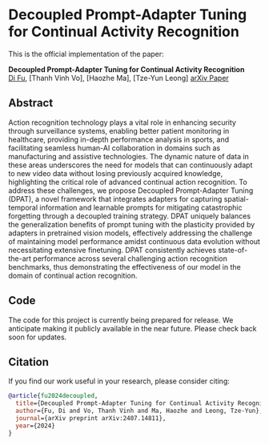 # Decoupled Prompt-Adapter Tuning for Continual Activity Recognition

This is the official implementation of the paper:

**Decoupled Prompt-Adapter Tuning for Continual Activity Recognition**  
[Di Fu](https://github.com/fylk317), [Thanh Vinh Vo], [Haozhe Ma], [Tze-Yun Leong]
[arXiv Paper](https://arxiv.org/abs/2407.14811)

## Abstract

Action recognition technology plays a vital role in enhancing security through surveillance systems,
enabling better patient monitoring in healthcare, providing in-depth performance analysis in sports,
and facilitating seamless human-AI collaboration in domains such as manufacturing and assistive
technologies. The dynamic nature of data in these areas underscores the need for models that can
continuously adapt to new video data without losing previously acquired knowledge, highlighting
the critical role of advanced continual action recognition. To address these challenges, we propose
Decoupled Prompt-Adapter Tuning (DPAT), a novel framework that integrates adapters for
capturing spatial-temporal information and learnable prompts for mitigating catastrophic forgetting
through a decoupled training strategy. DPAT uniquely balances the generalization benefits of prompt
tuning with the plasticity provided by adapters in pretrained vision models, effectively addressing
the challenge of maintaining model performance amidst continuous data evolution without necessitating
extensive finetuning. DPAT consistently achieves state-of-the-art performance across several
challenging action recognition benchmarks, thus demonstrating the effectiveness of our model in the
domain of continual action recognition.

## Code

The code for this project is currently being prepared for release. We anticipate making it publicly available in the near future. Please check back soon for updates.

## Citation

If you find our work useful in your research, please consider citing:

```bibtex
@article{fu2024decoupled,
  title={Decoupled Prompt-Adapter Tuning for Continual Activity Recognition},
  author={Fu, Di and Vo, Thanh Vinh and Ma, Haozhe and Leong, Tze-Yun},
  journal={arXiv preprint arXiv:2407.14811},
  year={2024}
}
